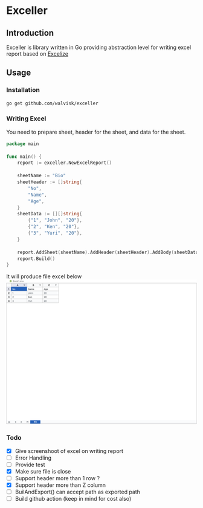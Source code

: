 # Exceller

## Introduction

Exceller is library written in Go providing abstraction level for writing excel report based on [Excelize](https://github.com/qax-os/excelize)

## Usage

### Installation

```bash
go get github.com/walvisk/exceller
```

### Writing Excel
You need to prepare sheet, header for the sheet, and data for the sheet.

```go
package main

func main() {
	report := exceller.NewExcelReport()

	sheetName := "Bio"
	sheetHeader := []string{
		"No",
		"Name",
		"Age",
	}
	sheetData := [][]string{
		{"1", "John", "20"},
		{"2", "Ken", "20"},
		{"3", "Yuri", "20"},
	}

	report.AddSheet(sheetName).AddHeader(sheetHeader).AddBody(sheetData)
	report.Build()
}
```

It will produce file excel below
![Example](./example.png?raw=true "Example Report")
### Todo

- [x] Give screenshoot of excel on writing report
- [ ] Error Handling
- [ ] Provide test
- [X] Make sure file is close
- [ ] Support header more than 1 row ?
- [x] Support header more than Z column
- [ ] BuilAndExport() can accept path as exported path
- [ ] Build github action (keep in mind for cost also)